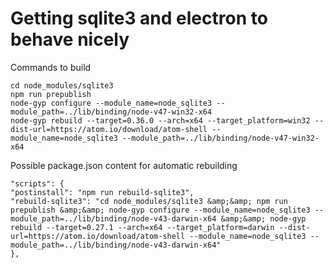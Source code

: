 

# Getting sqlite3 and electron to behave nicely

Commands to build 
```
cd node_modules/sqlite3
npm run prepublish
node-gyp configure --module_name=node_sqlite3 --module_path=../lib/binding/node-v47-win32-x64
node-gyp rebuild --target=0.36.0 --arch=x64 --target_platform=win32 --dist-url=https://atom.io/download/atom-shell --module_name=node_sqlite3 --module_path=../lib/binding/node-v47-win32-x64
```

Possible package.json content for automatic rebuilding
```
"scripts": {
"postinstall": "npm run rebuild-sqlite3",
"rebuild-sqlite3": "cd node_modules/sqlite3 &amp;&amp; npm run prepublish &amp;&amp; node-gyp configure --module_name=node_sqlite3 --module_path=../lib/binding/node-v43-darwin-x64 &amp;&amp; node-gyp rebuild --target=0.27.1 --arch=x64 --target_platform=darwin --dist-url=https://atom.io/download/atom-shell --module_name=node_sqlite3 --module_path=../lib/binding/node-v43-darwin-x64"
},
```